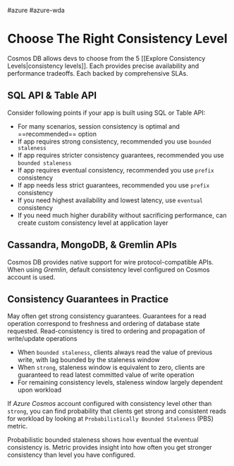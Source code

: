 #azure #azure-wda 

# Choose The Right Consistency Level
Cosmos DB allows devs to choose from the 5 [[Explore Consistency Levels|consistency levels]].
Each provides precise availability and performance tradeoffs.
Each backed by comprehensive SLAs.

## SQL API & Table API
Consider following points if your app is built using SQL or Table API:
- For many scenarios, session consistency is optimal and ==recommended== option
- If app requires strong consistency, recommended you use `bounded staleness`
- If app requires stricter consistency guarantees, recommended you use `bounded staleness`
- If app requires eventual consistency, recommended you use `prefix` consistency
- If app needs less strict guarantees, recommended you use `prefix` consistency
- If you need highest availability and lowest latency, use `eventual` consistency
- If you need much higher durability without sacrificing performance, can create custom consistency level at application layer

## Cassandra, MongoDB, & Gremlin APIs
Cosmos DB provides native support for wire protocol-compatible APIs.
When using *Gremlin*, default consistency level configured on Cosmos account is used.

## Consistency Guarantees in Practice
May often get strong consistency guarantees.
Guarantees for a read operation correspond to freshness and ordering of database state requested.
Read-consistency is tired to ordering and propagation of write/update operations
- When `bounded staleness`, clients always read the value of previous write, with lag bounded by the staleness window
- When `strong`, staleness window is equivalent to zero, clients are guaranteed to read latest committed value of write operation
- For remaining consistency levels, staleness window largely dependent upon workload

If *Azure Cosmos* account configured with consistency level other than `strong`, you can find probability that clients get strong and consistent reads for workload by looking at `Probabilistically Bounded Staleness` (PBS) metric.

Probabilistic bounded staleness shows how eventual the eventual consistency is.
Metric provides insight into how often you get stronger consistency than level you have configured.
